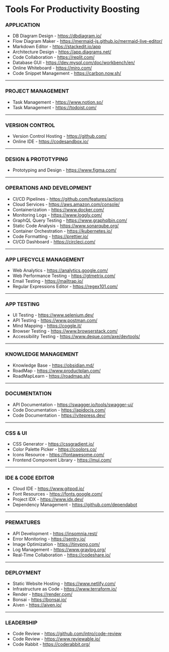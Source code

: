 # Tools For Productivity Boosting 


### APPLICATION

- DB Diagram Design - https://dbdiagram.io/
- Flow Diagram Maker - https://mermaid-js.github.io/mermaid-live-editor/
- Markdown Editor - https://stackedit.io/app
- Architecture Design - https://app.diagrams.net/
- Code Collaboration - https://replit.com/
- Database GUI - https://dev.mysql.com/doc/workbench/en/
- Online Whiteboard - https://miro.com/ 
- Code Snippet Management - https://carbon.now.sh/

--- 
### PROJECT MANAGEMENT
- Task Management - https://www.notion.so/
- Task Management - https://todoist.com/
--- 
### VERSION CONTROL
- Version Control Hosting - https://github.com/
- Online IDE - https://codesandbox.io/
--- 
### DESIGN & PROTOTYPING
- Prototyping and Design - https://www.figma.com/

--- 
### OPERATIONS AND DEVELOPMENT
- CI/CD Pipelines - https://github.com/features/actions
- Cloud Services - https://aws.amazon.com/console/
- Containerization - https://www.docker.com/
- Monitoring Logs - https://www.loggly.com/
- GraphQL Query Testing - https://www.graphqlbin.com/
- Static Code Analysis - https://www.sonarqube.org/        
- Container Orchestration - https://kubernetes.io/
- Code Formatting - https://prettier.io/
- CI/CD Dashboard - https://circleci.com/

--- 
### APP LIFECYCLE MANAGEMENT
- Web Analytics - https://analytics.google.com/
- Web Performance Testing - https://gtmetrix.com/
- Email Testing - https://mailtrap.io/
- Regular Expressions Editor - https://regex101.com/
--- 
### APP TESTING
- UI Testing - https://www.selenium.dev/
- API Testing - https://www.postman.com/
- Mind Mapping - https://coggle.it/
- Browser Testing - https://www.browserstack.com/
- Accessibility Testing - https://www.deque.com/axe/devtools/
--- 

### KNOWLEDGE MANAGEMENT

- Knowledge Base - https://obsidian.md/
- RoadMap - https://www.productplan.com/
- RoadMapLearn - https://roadmap.sh/

--- 
### DOCUMENTATION
- API Documentation - https://swagger.io/tools/swagger-ui/
- Code Documentation - https://apidocjs.com/
- Code Documentation - https://vitepress.dev/
--- 
### CSS & UI

- CSS Generator - https://cssgradient.io/
- Color Palette Picker - https://coolors.co/
- Icons Resource - https://fontawesome.com/                         
- Frontend Component Library - https://mui.com/

--- 

### IDE & CODE EDITOR
- Cloud IDE - https://www.gitpod.io/
- Font Resources - https://fonts.google.com/
- Project IDX - https://www.idx.dev/
- Dependency Management - https://github.com/dependabot
--- 
### PREMATURES
- API Development - https://insomnia.rest/
- Error Monitoring - https://sentry.io/                         
- Image Optimization - https://tinypng.com/
- Log Management - https://www.graylog.org/         
- Real-Time Collaboration - https://codeshare.io/
--- 
### DEPLOYMENT
- Static Website Hosting - https://www.netlify.com/   
- Infrastructure as Code - https://www.terraform.io/
- Render - https://render.com/
- Bonsai - https://bonsai.io/
- Aiven - https://aiven.io/

--- 
### LEADERSHIP
- Code Review - https://github.com/intro/code-review
- Code Review - https://www.reviewable.io/
- Code Rabbit - https://coderabbit.org/